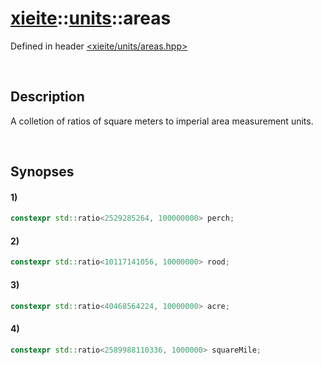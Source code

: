 # [xieite](../xieite.md)\:\:[units](../units.md)\:\:areas
Defined in header [<xieite/units/areas.hpp>](../../include/xieite/units/areas.hpp)

&nbsp;

## Description
A colletion of ratios of square meters to imperial area measurement units.

&nbsp;

## Synopses
#### 1)
```cpp
constexpr std::ratio<2529285264, 100000000> perch;
```
#### 2)
```cpp
constexpr std::ratio<10117141056, 10000000> rood;
```
#### 3)
```cpp
constexpr std::ratio<40468564224, 10000000> acre;
```
#### 4)
```cpp
constexpr std::ratio<2589988110336, 1000000> squareMile;
```
